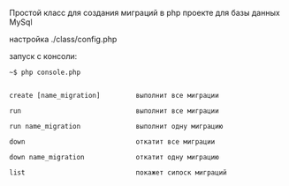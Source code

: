 Простой класс для создания миграций в php проекте для базы данных MySql

настройка ./class/config.php

запуск с консоли:

	~$ php console.php


	create [name_migration] 		выполнит все миграции

	run 			 				выполнит все миграции 

	run name_migration 			 	выполнит одну миграцию 

	down 			 			 	откатит все миграции 

	down name_migration 			откатит одну миграцию 

	list 			 				покажет сипоск миграций 
